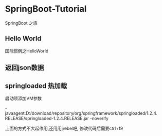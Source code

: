 # SpringBoot-Tutorial

SpringBoot 之旅

## Hello World

国际惯例之HelloWorld

## 返回json数据


## springloaded 热加载

启动项添加VM参数

-javaagent:D:/download/repository/org/springframework/springloaded/1.2.4.RELEASE/springloaded-1.2.4.RELEASE.jar -noverify

上面的方式不大起作用,还用用jrebel吧, 修改代码后需要ctrl+f9
